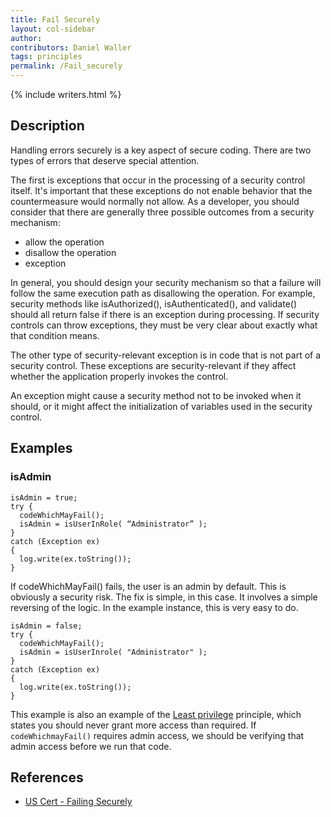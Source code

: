 ```yaml
---
title: Fail Securely
layout: col-sidebar
author:
contributors: Daniel Waller
tags: principles
permalink: /Fail_securely
---
```


{% include writers.html %}

## Description
Handling errors securely is a key aspect of secure coding. 
There are two types of errors that deserve special attention. 

The first is exceptions that occur in the processing of a security control itself. 
It's important that these exceptions do not enable behavior that the countermeasure would normally not allow. 
As a developer, you should consider that there are generally three possible outcomes from a security mechanism:
* allow the operation
* disallow the operation
* exception

In general, you should design your security mechanism so that a failure will follow the same execution path as disallowing the operation. 
For example, security methods like isAuthorized(), isAuthenticated(), and validate() should all return false if there is an exception during processing. 
If security controls can throw exceptions, they must be very clear about exactly what that condition means.

The other type of security-relevant exception is in code that is not part of a security control. 
These exceptions are security-relevant if they affect whether the application properly invokes the control. 

An exception might cause a security method not to be invoked when it should, or it might affect the initialization of variables used in the security control.


## Examples

### isAdmin

    isAdmin = true; 
    try { 
      codeWhichMayFail(); 
      isAdmin = isUserInRole( “Administrator” ); 
    }
    catch (Exception ex)
    {
      log.write(ex.toString()); 
    } 

If codeWhichMayFail() fails, the user is an admin by default. This is
obviously a security risk. The fix is simple, in this case. It involves
a simple reversing of the logic. In the example instance, this is very
easy to do.

    isAdmin = false;
    try {
      codeWhichMayFail();
      isAdmin = isUserInrole( "Administrator" );
    }
    catch (Exception ex)
    {
      log.write(ex.toString());
    }

This example is also an example of the [Least privilege](vulnerabilities/Least_Privilege_Violation) principle, which states you should never grant more access than required. 
If `codeWhichmayFail()` requires admin access, we should be verifying that admin access before we run that code.

## References

  - [US Cert - Failing Securely](https://buildsecurityin.us-cert.gov/articles/knowledge/principles/failing-securely)
